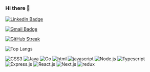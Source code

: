### Hi there 👋

<!--
**shashankpatil125/shashankpatil125** is a ✨ _special_ ✨ repository because its `README.md` (this file) appears on your GitHub profile.

Here are some ideas to get you started:

- 🔭 I’m currently working on ...
- 🌱 I’m currently learning ...
- 👯 I’m looking to collaborate on ...
- 🤔 I’m looking for help with ...
- 💬 Ask me about ...
- 📫 How to reach me: ...
- 😄 Pronouns: ...
- ⚡ Fun fact: ...
-->
[![Linkedin Badge](https://img.shields.io/badge/-ShashankPatil-blue?style=flat-square&logo=Linkedin&logoColor=white&link=https:https://www.linkedin.com/in/shash~/)](https://www.linkedin.com/in/shash~/)

[![Gmail Badge](https://img.shields.io/badge/-shashankpatil125@gmail.com-c14438?style=flat-square&logo=Gmail&logoColor=white&link=mailto:shashankpatil125@gmail.com)](mailto:mayurd0303@gmail.com)


[![GitHub Streak](http://github-readme-streak-stats.herokuapp.com?user=shashankpatil125&theme=radical&hide_border=true)](https://git.io/streak-stats)


![Top Langs](https://github-readme-stats.vercel.app/api/top-langs/?username=shashankpatil125&theme=dark&layout=compact&align=right&width=40%)


![CSS3](https://img.shields.io/badge/css3-%231572B6.svg?style=for-the-badge&logo=css3&logoColor=white) 
![Java](https://img.shields.io/badge/java-%23ED8B00.svg?style=for-the-badge&logo=java&logoColor=white)
![Go](https://img.shields.io/badge/Go-00ADD8?style=for-the-badge&logo=go&logoColor=white
)
![html](https://img.shields.io/badge/HTML-239120?style=for-the-badge&logo=html5&logoColor=white
)
![javascript](https://img.shields.io/badge/JavaScript-F7DF1E?style=for-the-badge&logo=javascript&logoColor=black
)
![Node.js](https://img.shields.io/badge/Node.js-43853D?style=for-the-badge&logo=node.js&logoColor=white
)
![Typescript](https://img.shields.io/badge/TypeScript-007ACC?style=for-the-badge&logo=typescript&logoColor=white
)
![Express.js](https://img.shields.io/badge/Express.js-404D59?style=for-the-badge
)
![React.js](https://img.shields.io/badge/React-20232A?style=for-the-badge&logo=react&logoColor=61DAFB   
)
![Next.js](https://img.shields.io/badge/Next.js-20232A?style=for-the-badge&logo=react&logoColor=61DAFB   
)
![redux](https://img.shields.io/badge/Redux-593D88?style=for-the-badge&logo=redux&logoColor=white
)
